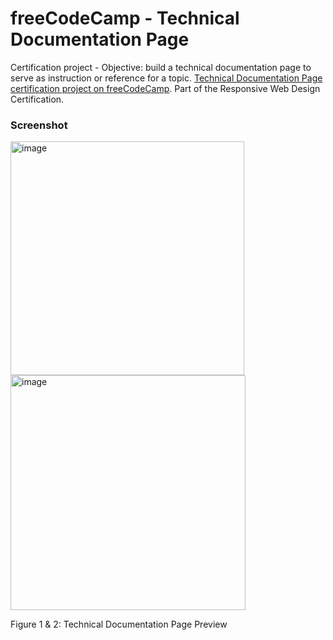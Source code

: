 # freeCodeCamp - Technical Documentation Page

Certification project -
Objective: build a technical documentation page to serve as instruction or reference for a topic.
[Technical Documentation Page certification project on freeCodeCamp](https://www.freecodecamp.org/learn/2022/responsive-web-design/build-a-technical-documentation-page-project/build-a-technical-documentation-page). Part of the Responsive Web Design Certification.

### Screenshot

<img width="374" alt="image" src="https://github.com/gab-holik/freeCodeCamp---Technical-Documentation/assets/97192580/b487f82d-fdca-4ad9-a31a-74d249d53221">

<img width="376" alt="image" src="https://github.com/gab-holik/freeCodeCamp---Technical-Documentation/assets/97192580/d9bdd07a-2c44-4c69-9075-07d3f9b5164f">

Figure 1 & 2: Technical Documentation Page Preview

